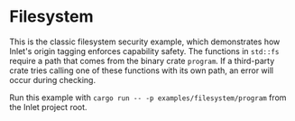 # Filesystem

This is the classic filesystem security example, which demonstrates how Inlet's origin tagging enforces capability safety. The functions in `std::fs` require a path that comes from the binary crate `program`. If a third-party crate tries calling one of these functions with its own path, an error will occur during checking.

Run this example with `cargo run -- -p examples/filesystem/program` from the Inlet project root.

